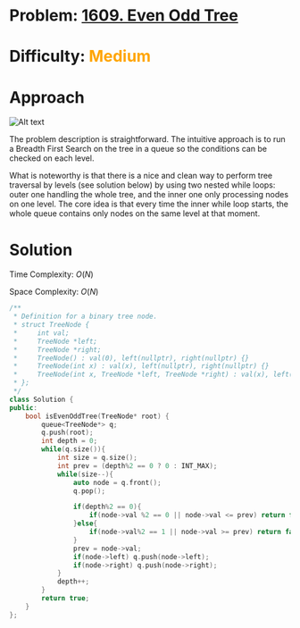 # Problem: [1609. Even Odd Tree](https://leetcode.com/problems/even-odd-tree/description/)

# Difficulty: <span style="color:orange">Medium</span>

# Approach
<img title="a title" alt="Alt text" src="https://assets.leetcode.com/uploads/2020/09/15/sample_1_1966.png">

The problem description is straightforward. The intuitive approach is to run a Breadth First Search on the tree in a queue so the conditions can be checked on each level.

What is noteworthy is that there is a nice and clean way to perform tree traversal by levels (see solution below) by using two nested while loops: outer one handling the whole tree, and the inner one only processing nodes on one level. The core idea is that every time the inner while loop starts, the whole queue contains only nodes on the same level at that moment. 


# Solution
Time Complexity: $O(N)$

Space Complexity: $O(N)$

``` cpp
/**
 * Definition for a binary tree node.
 * struct TreeNode {
 *     int val;
 *     TreeNode *left;
 *     TreeNode *right;
 *     TreeNode() : val(0), left(nullptr), right(nullptr) {}
 *     TreeNode(int x) : val(x), left(nullptr), right(nullptr) {}
 *     TreeNode(int x, TreeNode *left, TreeNode *right) : val(x), left(left), right(right) {}
 * };
 */
class Solution {
public:
    bool isEvenOddTree(TreeNode* root) {
        queue<TreeNode*> q;
        q.push(root);
        int depth = 0;
        while(q.size()){
            int size = q.size();
            int prev = (depth%2 == 0 ? 0 : INT_MAX);
            while(size--){
                auto node = q.front();
                q.pop();

                if(depth%2 == 0){
                    if(node->val %2 == 0 || node->val <= prev) return false;
                }else{
                    if(node->val%2 == 1 || node->val >= prev) return false;
                }
                prev = node->val;
                if(node->left) q.push(node->left);
                if(node->right) q.push(node->right);
            }
            depth++;
        }
        return true;
    }
};
```